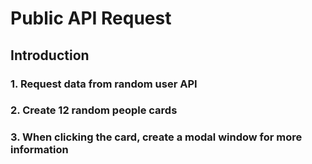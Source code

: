 # Public API Request
## Introduction
### 1. Request data from random user API
### 2. Create 12 random people cards
### 3. When clicking the card, create a modal window for more information